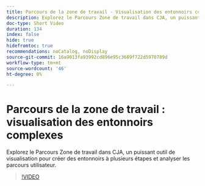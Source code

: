 ```yaml
---
title: Parcours de la zone de travail - Visualisation des entonnoirs complexes
description: Explorez le Parcours Zone de travail dans CJA, un puissant outil de visualisation pour créer des entonnoirs à plusieurs étapes et analyser les parcours utilisateur.
doc-type: Short Video
duration: 134
index: false
hide: true
hidefromtoc: true
recommendations: noCatalog, noDisplay
source-git-commit: 16a9013fa93992cd896e95c3689f722d5970789d
workflow-type: tm+mt
source-wordcount: '46'
ht-degree: 0%

---
```



# Parcours de la zone de travail : visualisation des entonnoirs complexes

Explorez le Parcours Zone de travail dans CJA, un puissant outil de visualisation pour créer des entonnoirs à plusieurs étapes et analyser les parcours utilisateur.

<!-- 72_S103_3442450_134_journey-canvas-visualizing-complex-funnels -->
>[!VIDEO](https://video.tv.adobe.com/v/3458364/?learn=on&enablevpops=true)
